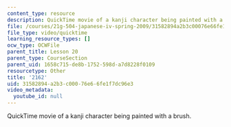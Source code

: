 ```yaml
---
content_type: resource
description: QuickTime movie of a kanji character being painted with a brush.
file: /courses/21g-504-japanese-iv-spring-2009/31582894a2b3c00076e66fe1f7dc96e3_2162.mov
file_type: video/quicktime
learning_resource_types: []
ocw_type: OCWFile
parent_title: Lesson 20
parent_type: CourseSection
parent_uid: 1658c715-de8b-1752-598d-a7d8228f0109
resourcetype: Other
title: '2162'
uid: 31582894-a2b3-c000-76e6-6fe1f7dc96e3
video_metadata:
  youtube_id: null
---
```

QuickTime movie of a kanji character being painted with a brush.